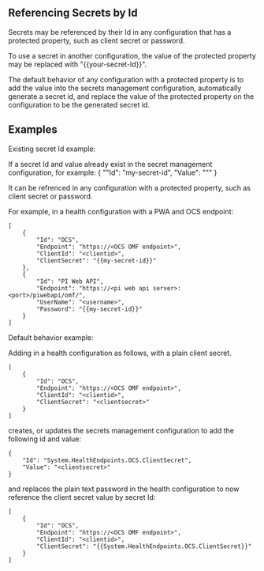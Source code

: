## Referencing Secrets by Id

Secrets may be referenced by their Id in any configuration that has a protected property, such as client secret or password.

To use a secret in another configuration, the value of the protected property may be replaced with "{{your-secret-Id}}".

The default behavior of any configuration with a protected property is to add the value into the secrets management configuration, automatically generate a secret id, 
and replace the value of the protected property on the configuration to be the generated secret id.

## Examples

Existing secret Id example:

If a secret Id and value already exist in the secret management configuration, for example:
{
    ""Id": "my-secret-id",
    "Value": "<secretValue>""
}

It can be refrenced in any configuration with a protected property, such as client secret or password.
    
For example, in a health configuration with a PWA and OCS endpoint:
```code
[
    {
        "Id": "OCS",
        "Endpoint": "https://<OCS OMF endpoint>",
        "ClientId": "<clientid>",
        "ClientSecret": "{{my-secret-id}}"
    },
    {
        "Id": "PI Web API",
        "Endpoint": "https://<pi web api server>:<port>/piwebapi/omf/",
        "UserName": "<username>",
        "Password": "{{my-secret-id}}"
    }
]
```

Default behavior example:
    
Adding in a health configuration as follows, with a plain client secret.
```code
[
    {
        "Id": "OCS",
        "Endpoint": "https://<OCS OMF endpoint>",
        "ClientId": "<clientid>",
        "ClientSecret": "<clientsecret>"
    }
]
```

creates, or updates the secrets management configuration to add the following id and value:
```code
{
    "Id": "System.HealthEndpoints.OCS.ClientSecret",
    "Value": "<clientsecret>"
}
```
and replaces the plain text password in the health configuration to now reference the client secret value by secret Id:
```code
[
    {
        "Id": "OCS",
        "Endpoint": "https://<OCS OMF endpoint>",
        "ClientId": "<clientid>",
        "ClientSecret": "{{System.HealthEndpoints.OCS.ClientSecret}}"
    }
]
```
